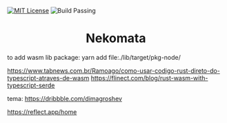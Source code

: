 [![MIT License](https://img.shields.io/badge/License-MIT-green.svg)](https://choosealicense.com/licenses/mit/) ![Build Passing](https://img.shields.io/badge/Build-Passing-green.svg)

<h1 style="text-align: center;">Nekomata</h1>

to add wasm lib package: yarn add file:./lib/target/pkg-node/

https://www.tabnews.com.br/Ramoago/como-usar-codigo-rust-direto-do-typescript-atraves-de-wasm
https://flinect.com/blog/rust-wasm-with-typescript-serde


tema: https://dribbble.com/dimagroshev


https://reflect.app/home

